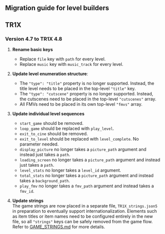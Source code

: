 ## Migration guide for level builders

## TR1X

### Version 4.7 to TR1X 4.8

1. **Rename basic keys**  
   - Replace `file` key with `path` for every level.
   - Replace `music` key with `music_track` for every level.

2. **Update level enumeration structure**:
   - The `"type": "title"` property is no longer supported. Instead, the title
     level needs to be placed in the top-level `"title"` key.
   - The `"type": "cutscene"` property is no longer supported. Instead, the
     cutscenes need to be placed in the top-level `"cutscenes"` array.
   - All FMVs need to be placed in its own top-level `"fmvs"` array.

3. **Update individual level sequences**  
   - `start_game` should be removed.
   - `loop_game` should be replaced with `play_level`.
   - `exit_to_cine` should be removed.
   - `exit_to_level` should be replaced with `level_complete`. No parameter needed.
   - `display_picture` no longer takes a `picture_path` argument and instead just takes a `path`.
   - `loading_screen` no longer takes a `picture_path` argument and instead just takes a `path`.
   - `level_stats` no longer takes a `level_id` argument.
   - `total_stats` no longer takes a `picture_path` argument and instead takes a `background_path`.
   - `play_fmv` no longer takes a `fmv_path` argument and instead takes a `fmv_id`.

4. **Update strings**  
   The game strings are now placed in a separate file, `TR1X_strings.json5` in
   preparation to eventually support internationalization. Elements such as
   item titles or item names need to be configured entirely in the new file, so
   all `"strings"` keys can be safely removed from the game flow. Refer to
   [GAME_STRINGS.md](GAME_STRINGS.md) for more details.
